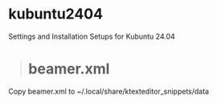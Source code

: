 # kubuntu2404
Settings and Installation Setups for Kubuntu 24.04
> # beamer.xml
Copy beamer.xml to ~/.local/share/ktexteditor_snippets/data
